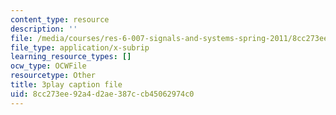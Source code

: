 ```yaml
---
content_type: resource
description: ''
file: /media/courses/res-6-007-signals-and-systems-spring-2011/8cc273ee92a4d2ae387ccb45062974c0_c6jKux_RkqI.srt
file_type: application/x-subrip
learning_resource_types: []
ocw_type: OCWFile
resourcetype: Other
title: 3play caption file
uid: 8cc273ee-92a4-d2ae-387c-cb45062974c0
---
```

